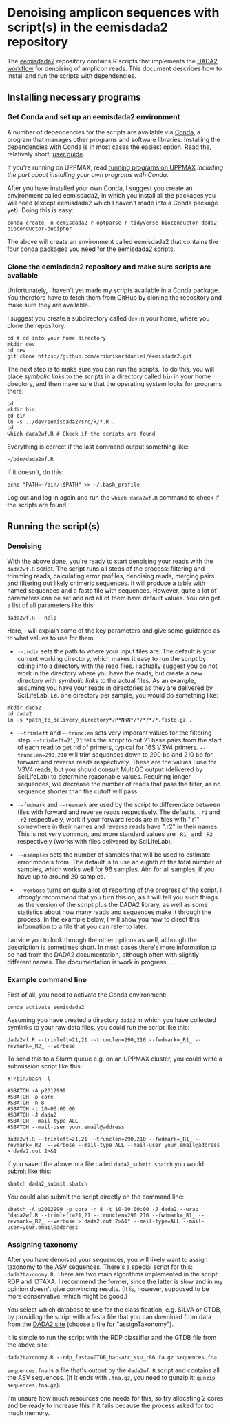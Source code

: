 # Denoising amplicon sequences with script(s) in the eemisdada2 repository

The [eemisdada2](https://github.com/erikrikarddaniel/eemisdada2.git) repository contains R scripts
that implements the [DADA2 workflow](https://benjjneb.github.io/dada2/index.html) for denoising of
amplicon reads. This document describes how to install and run the scripts with dependencies.

## Installing necessary programs

### Get Conda and set up an eemisdada2 environment

A number of dependencies for the scripts are available via
[Conda](https://docs.conda.io/en/latest/index.html), a program that manages other programs and
software libraries. Installing the dependencies with Conda is in most cases the easiest option. Read
the, relatively short, [user
guide](https://conda.io/projects/conda/en/latest/user-guide/getting-started.html).

If you're running on UPPMAX, read [running programs on
UPPMAX](detail-docs/running_programs_on_uppmax.md) *including the part about
installing your own programs with Conda*.

After you have installed your own Conda, I suggest you create an environment called eemisdada2, in
which you install all the packages you will need (except eemisdada2 which I haven't made into a
Conda package yet). Doing this is easy:

```
conda create -n eemisdada2 r-optparse r-tidyverse bioconductor-dada2 bioconductor-decipher
```

The above will create an environment called eemisdada2 that contains the four conda packages you
need for the eemisdada2 scripts.

### Clone the eemisdada2 repository and make sure scripts are available

Unfortunately, I haven't yet made my scripts available in a Conda package. You therefore have to
fetch them from GitHub by cloning the repository and make sure they are available.

I suggest you create a subdirectory called `dev` in your home, where you clone the repository.

```
cd # cd into your home directory
mkdir dev
cd dev
git clone https://github.com/erikrikarddaniel/eemisdada2.git
```

The next step is to make sure you can run the scripts. To do this, you will place *symbolic links*
to the scripts in a directory called `bin` in your home directory, and then make sure that the
operating system looks for programs there.

```
cd
mkdir bin
cd bin
ln -s ../dev/eemisdada2/src/R/*.R .
cd
which dada2wf.R # Check if the scripts are found
```

Everything is correct if the last command output something like:

```
~/bin/dada2wf.R
```

If it doesn't, do this:

```
echo "PATH=~/bin/:$PATH" >> ~/.bash_profile
```

Log out and log in again and run the `which dada2wf.R` command to check if the scripts are found.

## Running the script(s)

### Denoising

With the above done, you're ready to start denoising your reads with the `dada2wf.R` script. The
script runs all steps of the process: filtering and trimming reads, calculating error profiles,
denoising reads, merging pairs and filtering out likely chimeric sequences. It will produce a table
with named sequences and a fasta file with sequences. However, quite a lot of parameters can be set
and not all of them have default values. You can get a list of all parameters like this:

```
dada2wf.R --help
```

Here, I will explain some of the key parameters and give some guidance as to what values to use for
them.

* `--indir` sets the path to where your input files are. The default is your current working
  directory, which makes it easy to run the script by cd:ing into a directory with the read files. I
  actually suggest you do not work in the directory where you have the reads, but create a new
  directory with *symbolic links* to the actual files. As an example, assuming you have your reads
  in directories as they are delivered by SciLifeLab, i.e. one directory per sample, you would do
  something like:

```
mkdir dada2
cd dada2
ln -s *path_to_delivery_directory*/P*NNN*/*/*/*/*.fastq.gz .
```

* `--trimleft` and `--trunclen` sets very imporant values for the filtering step. `--trimleft=21,21`
  tells the script to cut 21 base pairs from the start of each read to get rid of primers, typical
  for 16S V3V4 primers. `--trunclen=290,210` will trim sequences down to 290 bp and 210 bp for
  forward and reverse reads respectively. These are the values I use for V3V4 reads, but you should
  consult MultiQC output (delivered by SciLifeLab) to determine reasonable values. Requiring longer
  sequences, will decrease the number of reads that pass the filter, as no sequence shorter than the
  cutoff will pass.

* `--fwdmark` and `--revmark` are used by the script to differentiate between files with forward and
  reverse reads respectively. The defaults, `.r1` and `.r2` respectively, work if your forward reads
  are in files with ".r1" somewhere in their names and reverse reads have ".r2" in their names. This
  is not very common, and more standard values are `_R1_` and `_R2_` respectively (works with files
  delivered by SciLifeLab).

* `--nsamples` sets the number of samples that will be used to estimate error models from. The
  default is to use an eighth of the total number of samples, which works well for 96 samples. Aim
  for all samples, if you have up to around 20 samples.

* `--verbose` turns on quite a lot of reporting of the progress of the script. I *strongly
  recommend* that you turn this on, as it will tell you such things as the version of the script
  plus the DADA2 library, as well as some statistics about how many reads and sequences make it
  through the process. In the example below, I will show you how to direct this information to a
  file that you can refer to later.

I advice you to look through the other options as well, although the description is sometimes short.
In most cases there's more information to be had from the DADA2 documentation, although often with
slightly different names. The documentation is work in progress...

### Example command line

First of all, you need to activate the Conda environment:

```
conda activate eemisdada2
```

Assuming you have created a directory `dada2` in which you have collected symlinks to your raw data
files, you could run the script like this:

```
dada2wf.R --trimleft=21,21 --trunclen=290,210 --fwdmark=_R1_ --revmark=_R2_ --verbose
```

To send this to a Slurm queue e.g. on an UPPMAX cluster, you could write a submission script like
this:

```
#!/bin/bash -l
 
#SBATCH -A p2012999
#SBATCH -p core
#SBATCH -n 8
#SBATCH -t 10-00:00:00
#SBATCH -J dada2
#SBATCH --mail-type ALL
#SBATCH --mail-user your.email@address

dada2wf.R --trimleft=21,21 --trunclen=290,210 --fwdmark=_R1_ --revmark=_R2_ --verbose --mail-type ALL --mail-user your.email@address > dada2.out 2>&1
```

If you saved the above in a file called `dada2_submit.sbatch` you would submit like this:

```
sbatch dada2_submit.sbatch
```

You could also submit the script directly on the command line:

```
sbatch -A p2012999 -p core -n 8 -t 10-00:00:00 -J dada2 --wrap "dada2wf.R --trimleft=21,21 --trunclen=290,210 --fwdmark=_R1_ --revmark=_R2_ --verbose > dada2.out 2>&1" --mail-type=ALL --mail-user=your.email@address
```

### Assigning taxonomy

After you have denoised your sequences, you will likely want to assign taxonomy to the ASV
sequences. There's a special script for this: `dada2taxonomy.R`. There are two main algorithms
implemented in the script: RDP and IDTAXA. I recommend the former, since the latter is slow and
in my opinion doesn't give convincing results. (It is, however, supposed to be more conservative,
which might be good.) 

You select which database to use for the classification, e.g. SILVA or GTDB, by providing the script
with a fasta file that you can download from data from the [DADA2
site](https://benjjneb.github.io/dada2/training.html) (choose a file for "assignTaxonomy").

It is simple to run the script with the RDP classifier and the GTDB file from the above site:

```
dada2taxonomy.R --rdp_fasta=GTDB_bac-arc_ssu_r86.fa.gz sequences.fna
```

`sequences.fna` is a file that's output by the `dada2wf.R` script and contains all the ASV
sequences. (If it ends with `.fna.gz`, you need to gunzip it: `gunzip sequences.fna.gz`).

I'm unsure how much resources one needs for this, so try allocating 2 cores and be ready to increase
this if it fails because the process asked for too much memory.
